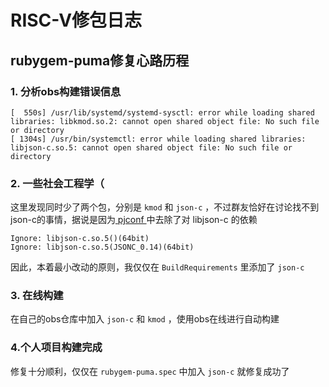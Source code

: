 # RISC-V修包日志

## rubygem-puma修复心路历程

### 1. 分析obs构建错误信息

```
[  550s] /usr/lib/systemd/systemd-sysctl: error while loading shared libraries: libkmod.so.2: cannot open shared object file: No such file or directory
[ 1304s] /usr/bin/systemctl: error while loading shared libraries: libjson-c.so.5: cannot open shared object file: No such file or directory
```

### 2. 一些社会工程学（

这里发现同时少了两个包，分别是 `kmod` 和 `json-c` ，不过群友恰好在讨论找不到json-c的事情，据说是因为[ pjconf ](https://build.openeuler.org/project/prjconf/openEuler:Mainline:RISC-V)中去除了对 libjson-c 的依赖

```
Ignore: libjson-c.so.5()(64bit)
Ignore: libjson-c.so.5(JSONC_0.14)(64bit)
```

因此，本着最小改动的原则，我仅仅在 `BuildRequirements` 里添加了 `json-c`

### 3. 在线构建

在自己的obs仓库中加入 `json-c` 和 `kmod` ，使用obs在线进行自动构建

### 4.个人项目构建完成

修复十分顺利，仅仅在 `rubygem-puma.spec` 中加入 `json-c` 就修复成功了
